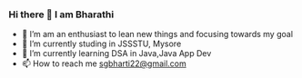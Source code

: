 ### Hi there 👋 I am Bharathi


- 👀 I’m am an enthusiast to lean new things and focusing towards my goal
- 🔭 I’m currently studing in JSSSTU, Mysore
- 🌱 I’m currently learning DSA in Java,Java App Dev
- 📫 How to reach me sgbharti22@gmail.com
